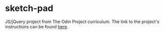 sketch-pad
==========

JS/jQuery project from The Odin Project curriculum. The link to the project's instructions can be found [here](http://www.theodinproject.com/web-development-101/javascript-and-jquery?ref=lnav).
